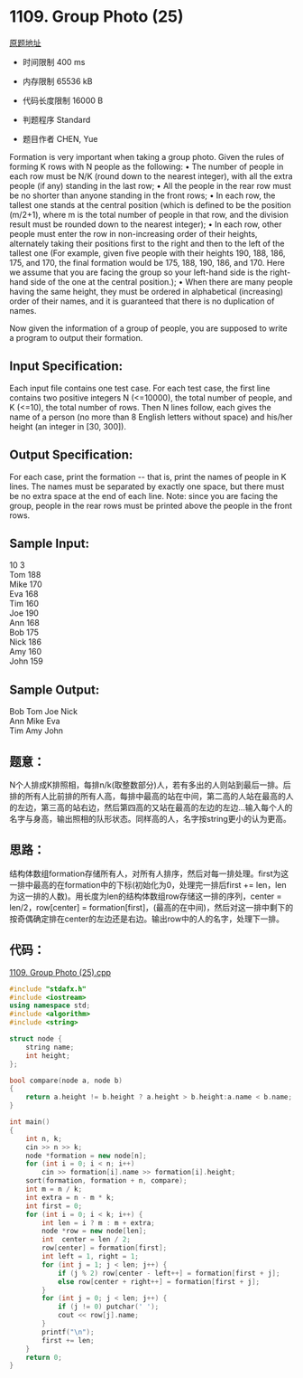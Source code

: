 ﻿# 1109. Group Photo (25)

[原题地址](https://www.patest.cn/contests/pat-a-practise/1109)

* 时间限制 400 ms



* 内存限制 65536 kB



* 代码长度限制 16000 B



* 判题程序 Standard 

* 题目作者 CHEN, Yue



Formation is very important when taking a group photo. Given the rules of forming K rows with N people as the following:
• The number of people in each row must be N/K (round down to the nearest integer), with all the extra people (if any) standing in the last row; 
• All the people in the rear row must be no shorter than anyone standing in the front rows; 
• In each row, the tallest one stands at the central position (which is defined to be the position (m/2+1), where m is the total number of people in that row, and the division result must be rounded down to the nearest integer); 
• In each row, other people must enter the row in non-increasing order of their heights, alternately taking their positions first to the right and then to the left of the tallest one (For example, given five people with their heights 190, 188, 186, 175, and 170, the final formation would be 175, 188, 190, 186, and 170. Here we assume that you are facing the group so your left-hand side is the right-hand side of the one at the central position.); 
• When there are many people having the same height, they must be ordered in alphabetical (increasing) order of their names, and it is guaranteed that there is no duplication of names. 

Now given the information of a group of people, you are supposed to write a program to output their formation.

## Input Specification: 

Each input file contains one test case. For each test case, the first line contains two positive integers N (<=10000), the total number of people, and K (<=10), the total number of rows. Then N lines follow, each gives the name of a person (no more than 8 English letters without space) and his/her height (an integer in [30, 300]).

## Output Specification: 

For each case, print the formation -- that is, print the names of people in K lines. The names must be separated by exactly one space, but there must be no extra space at the end of each line. Note: since you are facing the group, people in the rear rows must be printed above the people in the front rows. 
## Sample Input:  
10 3  
Tom 188  
Mike 170  
Eva 168  
Tim 160  
Joe 190  
Ann 168  
Bob 175  
Nick 186  
Amy 160  
John 159  

## Sample Output:  
Bob Tom Joe Nick  
Ann Mike Eva  
Tim Amy John  


## 题意：


N个人排成K排照相，每排n/k(取整数部分)人，若有多出的人则站到最后一排。后排的所有人比前排的所有人高，每排中最高的站在中间，第二高的人站在最高的人的左边，第三高的站右边，然后第四高的又站在最高的左边的左边...输入每个人的名字与身高，输出照相的队形状态。同样高的人，名字按string更小的认为更高。

## 思路：

结构体数组formation存储所有人，对所有人排序，然后对每一排处理。first为这一排中最高的在formation中的下标(初始化为0，处理完一排后first += len，len为这一排的人数)。用长度为len的结构体数组row存储这一排的序列，center = len/2，row[center] = formation[first]，(最高的在中间)，然后对这一排中剩下的按奇偶确定排在center的左边还是右边。输出row中的人的名字，处理下一排。


## 代码：

[1109. Group Photo (25).cpp ](https://github.com/jerrykcode/PAT-Practise/blob/master/PAT%20Advanced%20Level%20Practise/1109.%20Group%20Photo%20(25)/1109.%20Group%20Photo%20(25).cpp)
```cpp
#include "stdafx.h"
#include <iostream>
using namespace std;
#include <algorithm>
#include <string>

struct node {
	string name;
	int height;
};

bool compare(node a, node b)
{
	return a.height != b.height ? a.height > b.height:a.name < b.name;
}

int main()
{
	int n, k;
	cin >> n >> k;
	node *formation = new node[n];
	for (int i = 0; i < n; i++) 
		cin >> formation[i].name >> formation[i].height;
	sort(formation, formation + n, compare);
	int m = n / k;
	int extra = n - m * k;
	int first = 0;
	for (int i = 0; i < k; i++) {
		int len = i ? m : m + extra;
		node *row = new node[len];
		int  center = len / 2;
		row[center] = formation[first];
		int left = 1, right = 1;
		for (int j = 1; j < len; j++) {
			if (j % 2) row[center - left++] = formation[first + j];
			else row[center + right++] = formation[first + j];
		}
		for (int j = 0; j < len; j++) {
			if (j != 0) putchar(' ');
			cout << row[j].name;
		}
		printf("\n");
		first += len;
	}
    return 0;
}
```




